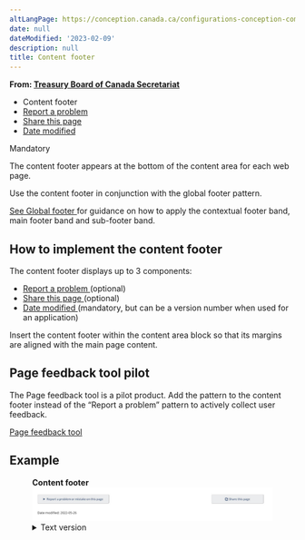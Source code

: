 ```yaml
---
altLangPage: https://conception.canada.ca/configurations-conception-communes/pied-page-contenu.html
date: null
dateModified: '2023-02-09'
description: null
title: Content footer
---
```



<div>
 <p class="gc-byline">
  <strong>
   From:
   <a href="https://www.canada.ca/en/treasury-board-secretariat.html">
    Treasury Board of Canada Secretariat
   </a>
  </strong>
 </p>
 <div class="gc-stp-stp">
  <div class="row">
   <ul class="toc lst-spcd col-md-12">
    <li class="col-md-4 col-sm-6">
     <a class="list-group-item active">
      Content
              footer
     </a>
    </li>
    <li class="col-md-4 col-sm-6">
     <a class="list-group-item" href="report-problem.html">
      Report a problem
     </a>
    </li>
    <li class="col-md-4 col-sm-6">
     <a class="list-group-item" href="share-page.html">
      Share this page
     </a>
    </li>
    <li class="col-md-4 col-sm-6">
     <a class="list-group-item" href="date-modified.html">
      Date modified
     </a>
    </li>
   </ul>
  </div>
 </div>
 <section>
  <p>
   <span class="label label-danger">
    Mandatory
   </span>
  </p>
  <p>
   The content footer appears at the bottom of the content area for each web page.
  </p>
  <p>
   Use the content footer in conjunction with the global footer pattern.
  </p>
  <p>
   <a href="site-footer.html">
    See Global footer
   </a>
   for guidance on how to apply the contextual footer band, main footer band and sub-footer band.
  </p>
  <h2>
   How to implement the content footer
  </h2>
  <p>
   The content footer displays up to 3 components:
  </p>
  <ul>
   <li>
    <a href="report-problem.html">
     Report a problem
    </a>
    (optional)
   </li>
   <li>
    <a href="share-page.html">
     Share this page
    </a>
    (optional)
   </li>
   <li>
    <a href="date-modified.html">
     Date modified
    </a>
    (mandatory, but can be a version number when used for an application)
   </li>
  </ul>
  <p>
   Insert the content footer within the content area block so that its margins are aligned with the main page content.
  </p>
  <h2>
   Page feedback tool pilot
  </h2>
  <p>
   The Page feedback tool is a pilot product. Add the pattern to the content footer instead of the “Report a problem”
          pattern to actively collect user feedback.
  </p>
  <p>
   <a href="https://design.canada.ca/continuous-improvement/monitoring/feedback.html">
    Page feedback tool
   </a>
  </p>
 </section>
 <h2>
  Example
 </h2>
 <div class="pattern-demo">
  <figure class="mrgn-bttm-lg">
   <figcaption>
    <b>
     Content footer
    </b>
   </figcaption>
   <img alt="Diagram of content footer." class="img-responsive" src="../images/content-footer-en.jpg"/>
   <details>
    <summary class="wb-toggle" data-toggle='{"print":"on"}'>
     Text version
    </summary>
    <p>
     The content footer contains the following components: Report a problem, Share this page and Date modified.
    </p>
   </details>
  </figure>
 </div>
</div>





